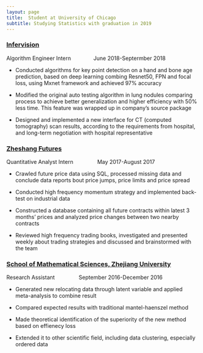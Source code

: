 ```yaml
---
layout: page
title:  Student at University of Chicago
subtitle: Studying Statistics with graduation in 2019
---
```


### [Infervision](https://www.infervision.com/en)
Algorithm Engineer Intern &nbsp;&nbsp;&nbsp;&nbsp;&nbsp;&nbsp;&nbsp;&nbsp;&nbsp;&nbsp;&nbsp;&nbsp;&nbsp;&nbsp;June 2018-Septermber 2018

- Conducted algorithms for key point detection on a hand and bone age prediction, based on deep learning combing Resnet50, FPN and focal loss, using Mxnet framework and achieved 97% accuracy

- Modified the original auto testing algorithm in lung nodules comparing process to achieve better generalization and higher efficiency with 50% less time. This feature was wrapped up in company’s source package
- Designed and implemented a new interface for CT (computed tomography) scan results, according to the requirements from hospital, and long-term negotiation with hospital representative

### [Zheshang Futures](https://www.cnzsqh.com/)
Quantitative Analyst Intern  &nbsp;&nbsp;&nbsp;&nbsp;&nbsp;&nbsp;&nbsp;&nbsp;&nbsp;&nbsp;&nbsp;&nbsp;&nbsp;&nbsp;  May 2017-August 2017

- Crawled future price data using SQL, processed missing data and conclude data reports bout price jumps, price limits and price spread

- Conducted high frequency momentum strategy and implemented back-test on industrial data

- Constructed a database containing all future contracts within latest 3 months’ prices and analyzed price changes between two nearby contracts

- Reviewed high frequency trading books, investigated and presented weekly about trading strategies and discussed and brainstormed with the team


### [School of Mathematical Sciences, Zhejiang University](http://www.math.zju.edu.cn/english/index.php)
Research Assistant &nbsp;&nbsp;&nbsp;&nbsp;&nbsp;&nbsp;&nbsp;&nbsp;&nbsp;&nbsp;&nbsp;&nbsp;&nbsp;&nbsp; September 2016-December 2016

- Generated new relocating data through latent variable and applied meta-analysis to combine result

- Compared expected results with traditional mantel-haenszel method

- Made theoretical identification of the superiority of the new method based on effienecy loss

- Extended it to other scientific field, including data clustering, especially ordered data
